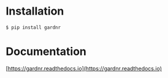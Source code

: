 # Installation

`$ pip install gardnr`


# Documentation

[https://gardnr.readthedocs.io](https://gardnr.readthedocs.io)
